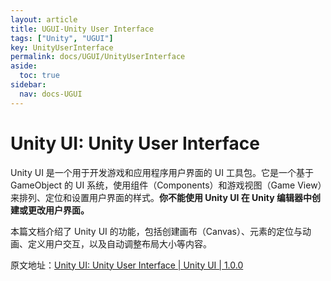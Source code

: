 ```yaml
---
layout: article
title: UGUI-Unity User Interface
tags: ["Unity", "UGUI"]
key: UnityUserInterface
permalink: docs/UGUI/UnityUserInterface
aside:
  toc: true
sidebar:
  nav: docs-UGUI
---
```

# Unity UI: Unity User Interface

Unity UI 是一个用于开发游戏和应用程序用户界面的 UI 工具包。它是一个基于 GameObject 的 UI 系统，使用组件（Components）和游戏视图（Game View）来排列、定位和设置用户界面的样式。**你不能使用 Unity UI 在 Unity 编辑器中创建或更改用户界面。**

本篇文档介绍了 Unity UI 的功能，包括创建画布（Canvas）、元素的定位与动画、定义用户交互，以及自动调整布局大小等内容。

原文地址：[Unity UI: Unity User Interface | Unity UI | 1.0.0](https://docs.unity.cn/Packages/com.unity.ugui@1.0/manual/index.html)
